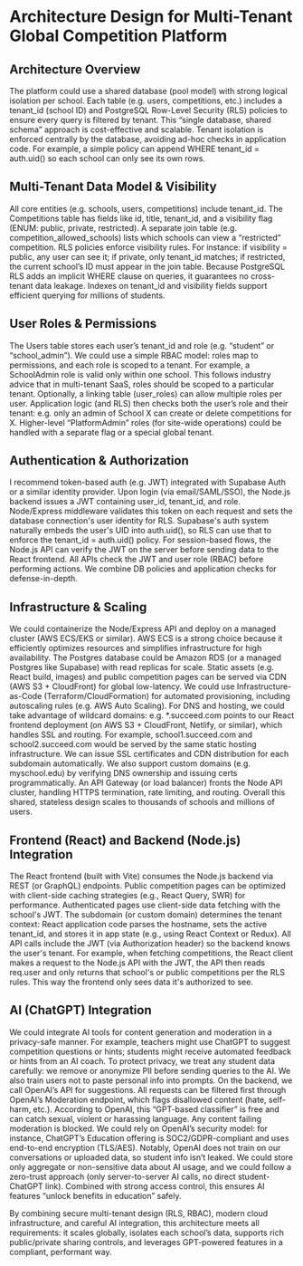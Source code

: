 # Architecture Design for Multi-Tenant Global Competition Platform
## Architecture Overview
The platform could use a shared database (pool model) with strong logical isolation per school. Each table (e.g. users, competitions, etc.) includes a tenant_id (school ID) and PostgreSQL Row-Level Security (RLS) policies to ensure every query is filtered by tenant. This “single database, shared schema” approach is cost-effective and scalable. Tenant isolation is enforced centrally by the database, avoiding ad-hoc checks in application code. For example, a simple policy can append WHERE tenant_id = auth.uid() so each school can only see its own rows.
## Multi-Tenant Data Model & Visibility
All core entities (e.g. schools, users, competitions) include tenant_id. The Competitions table has fields like id, title, tenant_id, and a visibility flag (ENUM: public, private, restricted). A separate join table (e.g. competition_allowed_schools) lists which schools can view a “restricted” competition. RLS policies enforce visibility rules. For instance: if visibility = public, any user can see it; if private, only tenant_id matches; if restricted, the current school’s ID must appear in the join table. Because PostgreSQL RLS adds an implicit WHERE clause on queries, it guarantees no cross-tenant data leakage. Indexes on tenant_id and visibility fields support efficient querying for millions of students.
## User Roles & Permissions
The Users table stores each user’s tenant_id and role (e.g. “student” or “school_admin”). We could use a simple RBAC model: roles map to permissions, and each role is scoped to a tenant. For example, a SchoolAdmin role is valid only within one school. This follows industry advice that in multi-tenant SaaS, roles should be scoped to a particular tenant. Optionally, a linking table (user_roles) can allow multiple roles per user. Application logic (and RLS) then checks both the user’s role and their tenant: e.g. only an admin of School X can create or delete competitions for X. Higher-level “PlatformAdmin” roles (for site-wide operations) could be handled with a separate flag or a special global tenant.
## Authentication & Authorization
I recommend token-based auth (e.g. JWT) integrated with Supabase Auth or a similar identity provider. Upon login (via email/SAML/SSO), the Node.js backend issues a JWT containing user_id, tenant_id, and role. Node/Express middleware validates this token on each request and sets the database connection's user identity for RLS. Supabase's auth system naturally embeds the user's UID into auth.uid(), so RLS can use that to enforce the tenant_id = auth.uid() policy. For session-based flows, the Node.js API can verify the JWT on the server before sending data to the React frontend. All APIs check the JWT and user role (RBAC) before performing actions. We combine DB policies and application checks for defense-in-depth.
## Infrastructure & Scaling
We could containerize the Node/Express API and deploy on a managed cluster (AWS ECS/EKS or similar). AWS ECS is a strong choice because it efficiently optimizes resources and simplifies infrastructure for high availability. The Postgres database could be Amazon RDS (or a managed Postgres like Supabase) with read replicas for scale. Static assets (e.g. React build, images) and public competition pages can be served via CDN (AWS S3 + CloudFront) for global low-latency. We could use Infrastructure-as-Code (Terraform/CloudFormation) for automated provisioning, including autoscaling rules (e.g. AWS Auto Scaling).
For DNS and hosting, we could take advantage of wildcard domains: e.g. *.succeed.com points to our React frontend deployment (on AWS S3 + CloudFront, Netlify, or similar), which handles SSL and routing. For example, school1.succeed.com and school2.succeed.com would be served by the same static hosting infrastructure. We can issue SSL certificates and CDN distribution for each subdomain automatically. We also support custom domains (e.g. myschool.edu) by verifying DNS ownership and issuing certs programmatically. An API Gateway (or load balancer) fronts the Node API cluster, handling HTTPS termination, rate limiting, and routing. Overall this shared, stateless design scales to thousands of schools and millions of users.
## Frontend (React) and Backend (Node.js) Integration
The React frontend (built with Vite) consumes the Node.js backend via REST (or GraphQL) endpoints. Public competition pages can be optimized with client-side caching strategies (e.g., React Query, SWR) for performance. Authenticated pages use client-side data fetching with the school's JWT. The subdomain (or custom domain) determines the tenant context: React application code parses the hostname, sets the active tenant_id, and stores it in app state (e.g., using React Context or Redux). All API calls include the JWT (via Authorization header) so the backend knows the user's tenant. For example, when fetching competitions, the React client makes a request to the Node.js API with the JWT, the API then reads req.user and only returns that school's or public competitions per the RLS rules. This way the frontend only sees data it's authorized to see.
## AI (ChatGPT) Integration
We could integrate AI tools for content generation and moderation in a privacy-safe manner. For example, teachers might use ChatGPT to suggest competition questions or hints; students might receive automated feedback or hints from an AI coach. To protect privacy, we treat any student data carefully: we remove or anonymize PII before sending queries to the AI. We also train users not to paste personal info into prompts. On the backend, we call OpenAI’s API for suggestions. All requests can be filtered first through OpenAI’s Moderation endpoint, which flags disallowed content (hate, self-harm, etc.). According to OpenAI, this “GPT-based classifier” is free and can catch sexual, violent or harassing language. Any content failing moderation is blocked.
We could rely on OpenAI’s security model: for instance, ChatGPT’s Education offering is SOC2/GDPR-compliant and uses end-to-end encryption (TLS/AES). Notably, OpenAI does not train on our conversations or uploaded data, so student info isn’t leaked. We could store only aggregate or non-sensitive data about AI usage, and we could follow a zero-trust approach (only server-to-server AI calls, no direct student-ChatGPT link). Combined with strong access control, this ensures AI features “unlock benefits in education” safely.

By combining secure multi-tenant design (RLS, RBAC), modern cloud infrastructure, and careful AI integration, this architecture meets all requirements: it scales globally, isolates each school’s data, supports rich public/private sharing controls, and leverages GPT-powered features in a compliant, performant way.
